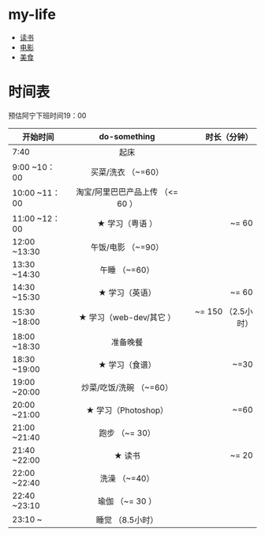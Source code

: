 # my-life

- [读书](./book/README.md)
- [电影](./film/README.md)
- [美食](./food/README.md)


# 时间表
预估阿宁下班时间19：00

| 开始时间      |  do-something                     | 时长（分钟）  |
| ------------- |:---------------------------------:| -------------:|
| 7:40          | 起床                              |               |
| 9:00 ~10：00  | 买菜/洗衣  （~=60）               |               |
| 10:00 ~11：00 | 淘宝/阿里巴巴产品上传 （<= 60  ） |               |
| 11:00 ~12：00 | ★ 学习（粤语 ）                   | ~= 60         |
| 12:00 ~13:30  | 午饭/电影 （~=90）                |               |
| 13:30 ~14:30  | 午睡 （~=60）                     |               |
| 14:30 ~15:30  | ★ 学习（英语）                    | ~= 60         |
| 15:30 ~18:00  | ★ 学习（web-dev/其它 ）           | ~= 150  （2.5小时）|
| 18:00 ~18:30  | 准备晚餐                          |               |
| 18:30 ~19:00  | ★ 学习（食谱）                    | ~=30          |
| 19:00 ~20:00  | 炒菜/吃饭/洗碗 （~=60）           |               |
| 20:00 ~21:00  | ★ 学习（Photoshop）               | ~=60          |
| 21:00 ~21:40  | 跑步 （~= 30）                    |               |
| 21:40 ~22:00  | ★ 读书                            | ~= 20         |
| 22:00 ~22:40  | 洗澡 （~=40）                     |               |
| 22:40 ~23:10  | 瑜伽 （~= 30 ）                   |               |
| 23:10 ~       | 睡觉 （8.5小时）                  |               |
